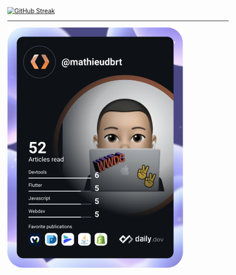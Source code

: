 <p align="center">
  
[![GitHub Streak](https://github-readme-streak-stats.herokuapp.com?user=MathieuDubart&theme=github-dark-blue&hide_border=true&ring=0ADD0C&fire=DD4D0C&sideNums=0ADD0C)](https://git.io/streak-stats)
  
</p>

<hr>

<p align="center">
  
<a href="https://app.daily.dev/mathieudbrt"><img src="https://github.com/MathieuDubart/MathieuDubart/blob/main/devcard.svg" width="400" alt="Mathieu Dubart's Dev Card"/></a>

</p>
